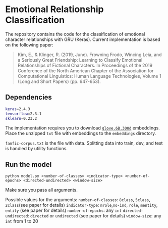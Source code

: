# Emotional Relationship Classification

The repository contains the code for the classification of emotional character relationships with GRU (Keras). Current implementation is based on the following paper:

> Kim, E., & Klinger, R. (2019, June). Frowning Frodo, Wincing Leia, and a Seriously Great Friendship: Learning to Classify Emotional Relationships of Fictional Characters. In Proceedings of the 2019 Conference of the North American Chapter of the Association for Computational Linguistics: Human Language Technologies, Volume 1 (Long and Short Papers) (pp. 647-653).

## Dependencies

```bash
keras=2.4.3
tensorflow=2.3.1
sklearn=0.23.2
```

The implementation requires you to download [`glove.6B.300d`](http://nlp.stanford.edu/data/glove.6B.zip) embeddings. Place the unzipped `txt` file with embeddings to the `embeddings` directory.

`fanfic-corpus.txt` is the file with data. Splitting data into train, dev, and test is handled by utility functions.

## Run the model

`python model.py <number-of-classes> <indicator-type> <number-of-epochs> <directed-undirected> <window-size>`

Make sure you pass all arguments.

Possible values for the arguments:
`number-of-classes`: `8class`, `5class`, `2class`(see paper for details)
`indicator-type`: `mrole`,`no-ind`, `role`, `mentity`, `entity` (see paper for details)
`number-of-epochs`: any `int`
`directed-undirected`: `directed` or `undirected` (see paper for details)
`window-size`: any `int` from 1 to 20


